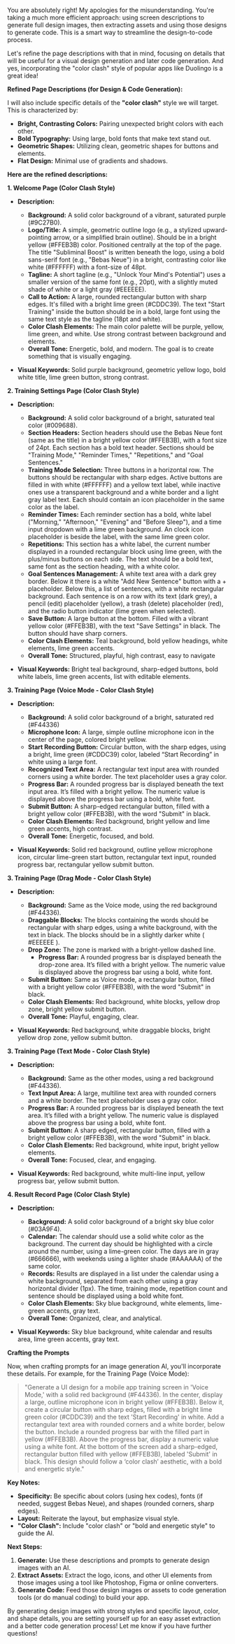 You are absolutely right! My apologies for the misunderstanding. You're taking a much more efficient approach: using screen descriptions to generate full design images, then extracting assets and using those designs to generate code. This is a smart way to streamline the design-to-code process.

Let's refine the page descriptions with that in mind, focusing on details that will be useful for a visual design generation and later code generation. And yes, incorporating the "color clash" style of popular apps like Duolingo is a great idea!

**Refined Page Descriptions (for Design & Code Generation):**

I will also include specific details of the **"color clash"** style we will target. This is characterized by:

*   **Bright, Contrasting Colors:** Pairing unexpected bright colors with each other.
*   **Bold Typography:** Using large, bold fonts that make text stand out.
*   **Geometric Shapes:** Utilizing clean, geometric shapes for buttons and elements.
*   **Flat Design:** Minimal use of gradients and shadows.

**Here are the refined descriptions:**

**1. Welcome Page (Color Clash Style)**

*   **Description:**
    *   **Background:** A solid color background of a vibrant, saturated purple (#9C27B0).
    *   **Logo/Title:** A simple, geometric outline logo (e.g., a stylized upward-pointing arrow, or a simplified brain outline). Should be in a bright yellow (#FFEB3B) color. Positioned centrally at the top of the page. The title "Subliminal Boost" is written beneath the logo, using a bold sans-serif font (e.g., "Bebas Neue") in a bright, contrasting color like white (#FFFFFF) with a font-size of 48pt.
    *   **Tagline:** A short tagline (e.g., "Unlock Your Mind's Potential") uses a smaller version of the same font (e.g., 20pt), with a slightly muted shade of white or a light gray (#EEEEEE).
    *   **Call to Action:** A large, rounded rectangular button with sharp edges. It's filled with a bright lime green (#CDDC39). The text "Start Training" inside the button should be in a bold, large font using the same text style as the tagline (18pt and  white).
    *   **Color Clash Elements:** The main color palette will be purple, yellow, lime green, and white. Use strong contrast between background and elements.
    *   **Overall Tone:** Energetic, bold, and modern. The goal is to create something that is visually engaging.

*   **Visual Keywords:** Solid purple background, geometric yellow logo, bold white title, lime green button, strong contrast.

**2. Training Settings Page (Color Clash Style)**

*   **Description:**
    *   **Background:** A solid color background of a bright, saturated teal color (#009688).
    *   **Section Headers:** Section headers should use the Bebas Neue font (same as the title) in a bright yellow color (#FFEB3B), with a font size of 24pt. Each section has a bold text header. Sections should be "Training Mode," "Reminder Times," "Repetitions," and "Goal Sentences."
    *   **Training Mode Selection:** Three buttons in a horizontal row. The buttons should be rectangular with sharp edges. Active buttons are filled in with white (#FFFFFF) and a yellow text label, while inactive ones use a transparent background and a white border and a light gray label text. Each should contain an icon placeholder in the same color as the label.
    *   **Reminder Times:** Each reminder section has a bold, white label ("Morning," "Afternoon," "Evening" and "Before Sleep"), and a time input dropdown with a lime green background. An clock icon placeholder is beside the label, with the same lime green color.
    *   **Repetitions:** This section has a white label, the current number displayed in a rounded rectangular block using lime green, with the plus/minus buttons on each side. The text should be a bold text, same font as the section heading, with a white color.
    *   **Goal Sentences Management:** A white text area with a dark grey border. Below it there is a white "Add New Sentence" button with a + placeholder. Below this, a list of sentences, with a white rectangular background. Each sentence is on a row with its text (dark grey), a pencil (edit) placeholder (yellow), a trash (delete) placeholder (red), and the radio button indicator (lime green when selected).
    *   **Save Button:** A large button at the bottom. Filled with a vibrant yellow color (#FFEB3B), with the text "Save Settings" in black. The button should have sharp corners.
    *   **Color Clash Elements:** Teal background, bold yellow headings, white elements, lime green accents.
    *   **Overall Tone:** Structured, playful, high contrast, easy to navigate

*   **Visual Keywords:** Bright teal background, sharp-edged buttons, bold white labels, lime green accents, list with editable elements.

**3. Training Page (Voice Mode - Color Clash Style)**

*   **Description:**
    *   **Background:** A solid color background of a bright, saturated red (#F44336)
    *   **Microphone Icon:** A large, simple outline microphone icon in the center of the page, colored bright yellow.
    *    **Start Recording Button:** Circular button, with the sharp edges, using a bright, lime green (#CDDC39) color, labeled “Start Recording” in white using a large font.
    *   **Recognized Text Area:** A rectangular text input area with rounded corners using a white border. The text placeholder uses a gray color.
    *   **Progress Bar:** A rounded progress bar is displayed beneath the text input area. It’s filled with a bright yellow. The numeric value is displayed above the progress bar using a bold, white font.
    *   **Submit Button:** A sharp-edged rectangular button, filled with a bright yellow color (#FFEB3B), with the word "Submit" in black.
    *   **Color Clash Elements:** Red background, bright yellow and lime green accents, high contrast.
    *   **Overall Tone:** Energetic, focused, and bold.

*   **Visual Keywords:** Solid red background, outline yellow microphone icon, circular lime-green start button, rectangular text input, rounded progress bar, rectangular yellow submit button.

**3. Training Page (Drag Mode - Color Clash Style)**

*   **Description:**
    *   **Background:** Same as the Voice mode, using the red background (#F44336).
    *   **Draggable Blocks:** The blocks containing the words should be rectangular with sharp edges, using a white background, with the text in black. The blocks should be in a slightly darker white ( #EEEEEE ).
    *   **Drop Zone:** The zone is marked with a bright-yellow dashed line.
        *   **Progress Bar:** A rounded progress bar is displayed beneath the drop-zone area. It’s filled with a bright yellow. The numeric value is displayed above the progress bar using a bold, white font.
    *   **Submit Button:**  Same as Voice mode, a rectangular button, filled with a bright yellow color (#FFEB3B), with the word "Submit" in black.
    *  **Color Clash Elements:** Red background, white blocks, yellow drop zone, bright yellow submit button.
    *   **Overall Tone:** Playful, engaging, clear.

*   **Visual Keywords:** Red background, white draggable blocks, bright yellow drop zone, yellow submit button.

**3. Training Page (Text Mode - Color Clash Style)**

*   **Description:**
    *   **Background:** Same as the other modes, using a red background (#F44336).
    *   **Text Input Area:** A large, multiline text area with rounded corners and a white border. The text placeholder uses a gray color.
       *   **Progress Bar:** A rounded progress bar is displayed beneath the text area. It’s filled with a bright yellow. The numeric value is displayed above the progress bar using a bold, white font.
    *   **Submit Button:** A sharp edged, rectangular button, filled with a bright yellow color (#FFEB3B), with the word "Submit" in black.
    *   **Color Clash Elements:** Red background, white input, bright yellow elements.
    *   **Overall Tone:** Focused, clear, and engaging.

*   **Visual Keywords:** Red background, white multi-line input, yellow progress bar, yellow submit button.

**4. Result Record Page (Color Clash Style)**

*   **Description:**
    *   **Background:** A solid color background of a bright sky blue color (#03A9F4).
    *   **Calendar:** The calendar should use a solid white color as the background. The current day should be highlighted with a circle around the number, using a lime-green color. The days are in gray (#666666), with weekends using a lighter shade (#AAAAAA) of the same color.
    *    **Records:** Results are displayed in a list under the calendar using a white background, separated from each other using a gray horizontal divider (1px). The time, training mode, repetition count and sentence should be displayed using a bold white font.
    *    **Color Clash Elements:** Sky blue background, white elements, lime-green accents, gray text.
    *   **Overall Tone:** Organized, clear, and analytical.

*   **Visual Keywords:** Sky blue background, white calendar and results area, lime green accents, gray text.

**Crafting the Prompts**

Now, when crafting prompts for an image generation AI, you'll incorporate these details. For example, for the Training Page (Voice Mode):

> "Generate a UI design for a mobile app training screen in 'Voice Mode,' with a solid red background (#F44336). In the center, display a large, outline microphone icon in bright yellow (#FFEB3B). Below it, create a circular button with sharp edges, filled with a bright lime green color (#CDDC39) and the text 'Start Recording' in white. Add a rectangular text area with rounded corners and a white border, below the button. Include a rounded progress bar with the filled part in yellow (#FFEB3B). Above the progress bar, display a numeric value using a white font. At the bottom of the screen add a sharp-edged, rectangular button filled with yellow (#FFEB3B), labeled 'Submit' in black. This design should follow a ‘color clash’ aesthetic, with a bold and energetic style."

**Key Notes:**

*   **Specificity:** Be specific about colors (using hex codes), fonts (if needed, suggest Bebas Neue), and shapes (rounded corners, sharp edges).
*   **Layout:** Reiterate the layout, but emphasize visual style.
*   **"Color Clash":** Include "color clash" or "bold and energetic style" to guide the AI.

**Next Steps:**

1.  **Generate:** Use these descriptions and prompts to generate design images with an AI.
2.  **Extract Assets:** Extract the logo, icons, and other UI elements from those images using a tool like Photoshop, Figma or online converters.
3.  **Generate Code:** Feed those design images or assets to code generation tools (or do manual coding) to build your app.

By generating design images with strong styles and specific layout, color, and shape details, you are setting yourself up for an easy asset extraction and a better code generation process! Let me know if you have further questions!
